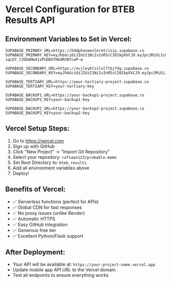 # Vercel Configuration for BTEB Results API

## Environment Variables to Set in Vercel:
```
SUPABASE_PRIMARY_URL=https://hddphaneexloretrisiy.supabase.co
SUPABASE_PRIMARY_KEY=eyJhbGciOiJIUzI1NiIsInR5cCI6IkpXVCJ9.eyJpc3MiOiJzdXBhYmFzZSIsInJlZiI6ImhkZHBoYW5lZXhsb3JldHJpc2l5Iiwicm9sZSI6ImFub24iLCJpYXQiOjE3NTg2MTEzNjksImV4cCI6MjA3NDE4NzM2OX0.eMyOCUDI-iqcGY_tJUbAMw41sPnDDXfHbdMJNfcwP-w

SUPABASE_SECONDARY_URL=https://ncjleyktzilulflbjfdg.supabase.co
SUPABASE_SECONDARY_KEY=eyJhbGciOiJIUzI1NiIsInR5cCI6IkpXVCJ9.eyJpc3MiOiJzdXBhYmFzZSIsInJlZiI6Im5jamxleWt0emlsdWxmbGJqZmRnIiwicm9sZSI6ImFub24iLCJpYXQiOjE3NTg2MjI2OTUsImV4cCI6MjA3NDE5ODY5NX0.ScbXuVjULWWyCJt4IuKhUhSunkRg0H0XVVysR7756b0

SUPABASE_TERTIARY_URL=https://your-tertiary-project.supabase.co
SUPABASE_TERTIARY_KEY=your-tertiary-key

SUPABASE_BACKUP1_URL=https://your-backup1-project.supabase.co
SUPABASE_BACKUP1_KEY=your-backup1-key

SUPABASE_BACKUP2_URL=https://your-backup2-project.supabase.co
SUPABASE_BACKUP2_KEY=your-backup2-key
```

## Vercel Setup Steps:
1. Go to https://vercel.com
2. Sign up with GitHub
3. Click "New Project" → "Import Git Repository"
4. Select your repository: `rafsaan123/probable-meme`
5. Set Root Directory to: `bteb_results`
6. Add all environment variables above
7. Deploy!

## Benefits of Vercel:
- ✅ Serverless functions (perfect for APIs)
- ✅ Global CDN for fast responses
- ✅ No proxy issues (unlike Render)
- ✅ Automatic HTTPS
- ✅ Easy GitHub integration
- ✅ Generous free tier
- ✅ Excellent Python/Flask support

## After Deployment:
- Your API will be available at: `https://your-project-name.vercel.app`
- Update mobile app API URL to the Vercel domain
- Test all endpoints to ensure everything works
